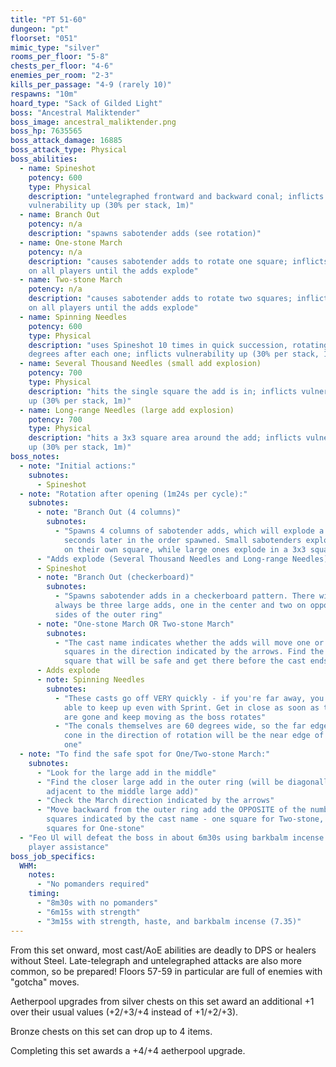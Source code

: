 ```yaml
---
title: "PT 51-60"
dungeon: "pt"
floorset: "051"
mimic_type: "silver"
rooms_per_floor: "5-8"
chests_per_floor: "4-6"
enemies_per_room: "2-3"
kills_per_passage: "4-9 (rarely 10)"
respawns: "10m"
hoard_type: "Sack of Gilded Light"
boss: "Ancestral Maliktender"
boss_image: ancestral_maliktender.png
boss_hp: 7635565
boss_attack_damage: 16885
boss_attack_type: Physical
boss_abilities:
  - name: Spineshot
    potency: 600
    type: Physical
    description: "untelegraphed frontward and backward conal; inflicts
    vulnerability up (30% per stack, 1m)"
  - name: Branch Out
    potency: n/a
    description: "spawns sabotender adds (see rotation)"
  - name: One-stone March
    potency: n/a
    description: "causes sabotender adds to rotate one square; inflicts bind
    on all players until the adds explode"
  - name: Two-stone March
    potency: n/a
    description: "causes sabotender adds to rotate two squares; inflicts bind
    on all players until the adds explode"
  - name: Spinning Needles
    potency: 600
    type: Physical
    description: "uses Spineshot 10 times in quick succession, rotating 60
    degrees after each one; inflicts vulnerability up (30% per stack, 1m)"
  - name: Several Thousand Needles (small add explosion)
    potency: 700
    type: Physical
    description: "hits the single square the add is in; inflicts vulnerability
    up (30% per stack, 1m)"
  - name: Long-range Needles (large add explosion)
    potency: 700
    type: Physical
    description: "hits a 3x3 square area around the add; inflicts vulnerability
    up (30% per stack, 1m)"
boss_notes:
  - note: "Initial actions:"
    subnotes:
      - Spineshot
  - note: "Rotation after opening (1m24s per cycle):"
    subnotes:
      - note: "Branch Out (4 columns)"
        subnotes:
          - "Spawns 4 columns of sabotender adds, which will explode a few
            seconds later in the order spawned. Small sabotenders explode only
            on their own square, while large ones explode in a 3x3 square area"
      - "Adds explode (Several Thousand Needles and Long-range Needles)"
      - Spineshot
      - note: "Branch Out (checkerboard)"
        subnotes:
          - "Spawns sabotender adds in a checkerboard pattern. There will
          always be three large adds, one in the center and two on opposite
          sides of the outer ring"
      - note: "One-stone March OR Two-stone March"
        subnotes:
          - "The cast name indicates whether the adds will move one or two
            squares in the direction indicated by the arrows. Find the
            square that will be safe and get there before the cast ends"
      - Adds explode
      - note: Spinning Needles
        subnotes:
          - "These casts go off VERY quickly - if you're far away, you won't be
            able to keep up even with Sprint. Get in close as soon as the adds
            are gone and keep moving as the boss rotates"
          - "The conals themselves are 60 degrees wide, so the far edge of one
            cone in the direction of rotation will be the near edge of the next
            one"
  - note: "To find the safe spot for One/Two-stone March:"
    subnotes:
      - "Look for the large add in the middle"
      - "Find the closer large add in the outer ring (will be diagonally
        adjacent to the middle large add)"
      - "Check the March direction indicated by the arrows"
      - "Move backward from the outer ring add the OPPOSITE of the number of
        squares indicated by the cast name - one square for Two-stone, two
        squares for One-stone"
  - "Feo Ul will defeat the boss in about 6m30s using barkbalm incense with no
    player assistance"
boss_job_specifics:
  WHM:
    notes:
      - "No pomanders required"
    timing:
      - "8m30s with no pomanders"
      - "6m15s with strength"
      - "3m15s with strength, haste, and barkbalm incense (7.35)"
---
```


From this set onward, most cast/AoE abilities are deadly to DPS or healers
without Steel. Late-telegraph and untelegraphed attacks are also more common,
so be prepared! Floors 57-59 in particular are full of enemies with "gotcha"
moves.

Aetherpool upgrades from silver chests on this set award an additional +1 over
their usual values (+2/+3/+4 instead of +1/+2/+3).

Bronze chests on this set can drop up to 4 items.

Completing this set awards a +4/+4 aetherpool upgrade.
